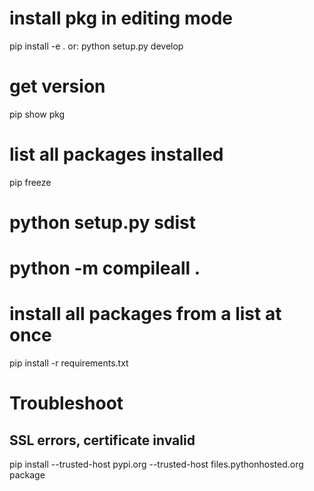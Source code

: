 # install pkg in editing mode
pip install -e .
or: python setup.py develop

# get version 
pip show pkg

# list all packages installed
pip freeze

# python setup.py sdist

# python -m compileall .

# install all packages from a list at once
pip install -r requirements.txt

# Troubleshoot  
## SSL errors, certificate invalid  
pip install --trusted-host pypi.org --trusted-host files.pythonhosted.org package  
